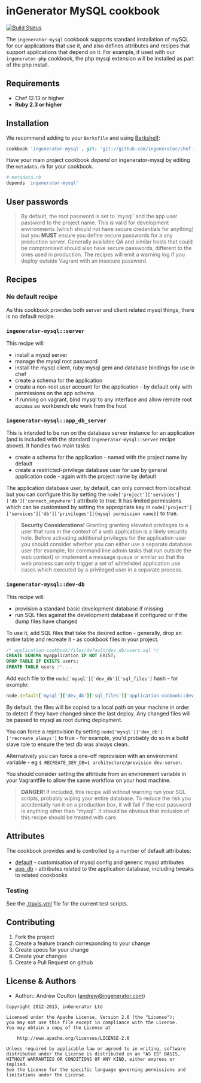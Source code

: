 inGenerator MySQL cookbook
=================================
[![Build Status](https://travis-ci.org/ingenerator/chef-ingenerator-mysql.png?branch=master)](https://travis-ci.org/ingenerator/chef-ingenerator-mysql)

The `ingenerator-mysql` cookbook supports standard installation of mySQL for our applications
that use it, and also defines attributes and recipes that support applications that depend on
it. For example, if used with our `ingenerator-php` cookbook, the php mysql extension will be
installed as part of the php install.

Requirements
------------
- Chef 12.13 or higher
- **Ruby 2.3 or higher**

Installation
------------
We recommend adding to your `Berksfile` and using [Berkshelf](http://berkshelf.com/):

```ruby
cookbook 'ingenerator-mysql', git: 'git://github.com/ingenerator/chef-ingenerator-mysql', branch: 'master'
```

Have your main project cookbook *depend* on ingenerator-mysql by editing the `metadata.rb` for your cookbook.

```ruby
# metadata.rb
depends 'ingenerator-mysql'
```

User passwords
--------------
> By default, the root password is set to 'mysql' and the app user password to the project name. This is valid for
> development environments (which should not have secure credentials for anything) but you **MUST** ensure you define
> secure passwords for a any production server. Generally available QA and similar hosts that could be compromised
> should also have secure passwords, different to the ones used in production.
> The recipes will emit a warning log if you deploy outside Vagrant with an insecure password.

Recipes
-------

### No default recipe
As this cookbook provides both server and client related mysql things, there is no default recipe.

### `ingenerator-mysql::server`
This recipe will:

* install a mysql server
* manage the mysql root password
* install the mysql client, ruby mysql gem and database bindings for use in chef
* create a schema for the application
* create a non-root user account for the application - by default only with permissions on the app schema
* if running on vagrant, bind mysql to any interface and allow remote root access so workbench etc work from the host

### `ingenerator-mysql::app_db_server`
This is intended to be run on the database server instance for an application (and is included with
the standard `ingenerator-mysql::server` recipe above). It handles two main tasks:

* create a schema for the application - named with the project name by default
* create a restricted-privilege database user for use by general application code - again with the project name by default

The application database user, by default, can only connect from localhost but you can configure this by setting the
`node['project']['services']['db']['connect_anywhere']` attribute to true. It has limited permissions which can be
customised by setting the appropriate key in `node['project']['services']['db']['privileges'][{mysql permission name}]`
to true.

> **Security Considerations!**
> Granting granting elevated privileges to a user that runs in the context of a web application is a likely security
> hole. Before activating additional privileges for the application user you should consider whether you can either
> use a separate database user (for example, for command line admin tasks that run outside the web context) or implement
> a message queue or similar so that the web process can only trigger a set of whitelisted application use cases which
> executed by a privileged user in a separate process.

### `ingenerator-mysql::dev-db`
This recipe will:

* provision a standard basic development database if missing
* run SQL files against the development database if configured or if the dump files have changed

To use it, add SQL files that take the desired action - generally, drop an entire table and recreate it - as
cookbook files in your project.

```sql
/* application-cookbook/files/default/dev_db/users.sql */
CREATE SCHEMA myapplication IF NOT EXIST;
DROP TABLE IF EXISTS users;
CREATE TABLE users /*....
```

Add each file to the `node['mysql']['dev_db']['sql_files']` hash - for example:

```ruby
node.default['mysql']['dev_db']['sql_files']['application-coobook::dev_db/users.sql'] = true
```

By default, the files will be copied to a local path on your machine in order to detect if they
have changed since the last deploy. Any changed files will be passed to mysql as root during
deployment.

You can force a reprovision by setting `node['mysql']['dev_db']['recreate_always']` to true -
for example, you'd probably do so in a build slave role to ensure the test db was always clean.

Alternatively you can force a one-off reprovision with an environment variable - eg
`$ RECREATE_DEV_DB=1 architecture/provision dev-server`.

You should consider setting the attribute from an environment variable in your Vagrantfile to
allow the same workflow on your host machine.

> **DANGER!**
> If included, this recipe will without warning run your SQL scripts, probably wiping your entire
> database. To reduce the risk you accidentally run it on a production box, it will fail if the
> root password is anything other than "mysql". It should be obvious that inclusion of this recipe
> should be treated with care.

Attributes
----------

The cookbook provides and is controlled by a number of default attributes:

* [default](attributes/default.rb) - customisation of mysql config and generic mysql attributes
* [app_db](attributes/app_db.rb) - attributes related to the application database, including tweaks to related cookbooks

### Testing
See the [.travis.yml](.travis.yml) file for the current test scripts.

Contributing
------------
1. Fork the project
2. Create a feature branch corresponding to your change
3. Create specs for your change
4. Create your changes
4. Create a Pull Request on github

License & Authors
-----------------
- Author:: Andrew Coulton (andrew@ingenerator.com)

```text
Copyright 2012-2013, inGenerator Ltd

Licensed under the Apache License, Version 2.0 (the "License");
you may not use this file except in compliance with the License.
You may obtain a copy of the License at

    http://www.apache.org/licenses/LICENSE-2.0

Unless required by applicable law or agreed to in writing, software
distributed under the License is distributed on an "AS IS" BASIS,
WITHOUT WARRANTIES OR CONDITIONS OF ANY KIND, either express or implied.
See the License for the specific language governing permissions and
limitations under the License.
```
